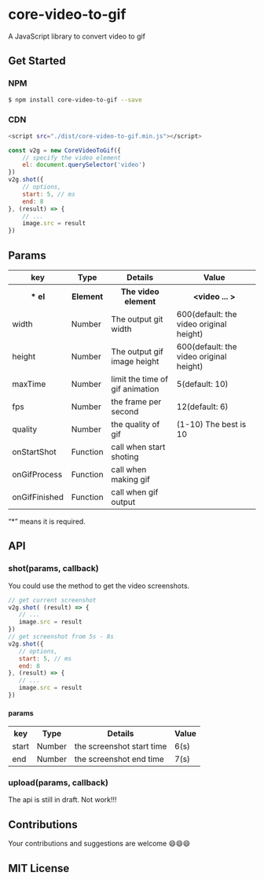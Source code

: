 # core-video-to-gif

A JavaScript library to convert video to gif

## Get Started

### NPM

``` bash
$ npm install core-video-to-gif --save
```

### CDN

``` bash
<script src="./dist/core-video-to-gif.min.js"></script>
```

``` js
const v2g = new CoreVideoToGif({
    // specify the video element
    el: document.querySelector('video')
})
v2g.shot({
    // options,
    start: 5, // ms
    end: 8
}, (result) => {
    // ...
    image.src = result
})
```

## Params

<table width="100%">
    <tr>
        <th>key</th>
        <th>Type</th>
        <th>Details</th>
        <th>Value</th>
    </tr>
    <tr>
        <th> * el</th>
        <th>Element</th>
        <th>The video element</th>
        <th>&lt;video ... &gt;</th>
    </tr>
    <tr>
        <td>width</td>
        <td>Number</td>
        <td>The output git width</td>
        <td>600(default: the video original height)</td>
    </tr>
    <tr>
        <td>height</td>
        <td>Number</td>
        <td>The output gif image height</td>
        <td>600(default: the video original height)</td>
    </tr>
    <tr>
        <td>maxTime</td>
        <td>Number</td>
        <td>limit the time of gif animation</td>
        <td>5(default: 10)</td>
    </tr>
    <tr>
        <td>fps</td>
        <td>Number</td>
        <td>the frame per second</td>
        <td>12(default: 6)</td>
    </tr>
    <tr>
        <td>quality</td>
        <td>Number</td>
        <td>the quality of gif</td>
        <td>(1-10) The best is 10</td>
    </tr>
    <tr>
        <td>onStartShot</td>
        <td>Function</td>
        <td>call when start shoting</td>
        <td></td>
    </tr>
    <tr>
        <td>onGifProcess</td>
        <td>Function</td>
        <td>call when making gif</td>
        <td></td>
    </tr>
    <tr>
        <td>onGifFinished</td>
        <td>Function</td>
        <td>call when gif output</td>
        <td></td>
    </tr>
</table>

 “*” means it is required.

##  API

### shot(params, callback)

 You could use the method to get the video screenshots.

 ``` js
 // get current screenshot
v2g.shot( (result) => {
    // ...
    image.src = result
})
// get screenshot from 5s - 8s
v2g.shot({
    // options,
    start: 5, // ms
    end: 8
}, (result) => {
    // ...
    image.src = result
})
 ```

 #### params 

 <table width="100%">
    <tr>
        <th>key</th>
        <th>Type</th>
        <th>Details</th>
        <th>Value</th>
    </tr>
    <tr>
        <td>start</td>
        <td>Number</td>
        <td>the screenshot start time</td>
        <td>6(s)</td>
    </tr>
    <tr>
        <td>end</td>
        <td>Number</td>
        <td>the screenshot end time</td>
        <td>7(s)</td>
    </tr>
</table>

### upload(params, callback)

The api is still in draft. Not work!!!


## Contributions

Your contributions and suggestions are welcome 😄😄😄

## MIT License











